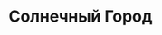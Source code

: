 --- 
title: "Солнечный Город" 
site: "www.sun-city.org" 
town: "Евпатория" 
tel: ["+38 (095) 732-62-63, + 7 (978) 753-22-06"] 
address: "Россия, АР Крым г. Евпатория Пр. Победы 40" 
mail: "suncityevp@gmail.com" 
--- 